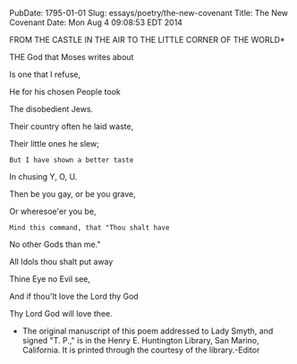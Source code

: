 PubDate: 1795-01-01
Slug: essays/poetry/the-new-covenant
Title: The New Covenant
Date: Mon Aug  4 09:08:53 EDT 2014

   FROM THE CASTLE IN THE AIR TO THE LITTLE CORNER OF THE WORLD*





   THE God that Moses writes about

   Is one that I refuse,

   He for his chosen People took

   The disobedient Jews.



   Their country often he laid waste,

   Their little ones he slew;

    But I have shown a better taste

   In chusing Y, O, U.



   Then be you gay, or be you grave,

   Or wheresoe'er you be,

    Mind this command, that "Thou shalt have

   No other Gods than me."



   All Idols thou shalt put away

   Thine Eye no Evil see,

   And if thou'lt love the Lord thy God

   Thy Lord God will love thee.



   * The original manuscript of this poem addressed to Lady Smyth, and signed
   "T. P.," is in the Henry E. Huntington Library, San Marino, California. It
   is printed through the courtesy of the library.-Editor  


